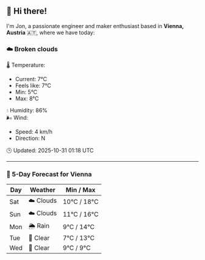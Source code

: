 ## 👋 Hi there!

I'm Jon, a passionate engineer and maker enthusiast based in **Vienna, Austria** 🇦🇹, where we have today:

### ☁️ Broken clouds 

🌡️ Temperature: 
* Current: 7°C
* Feels like: 7°C
* Min: 5°C 
* Max: 8°C  

💧 Humidity: 86%  
🌬️ Wind: 
* Speed: 4 km/h 
* Direction: N  

🕒 Updated: 2025-10-31 01:18 UTC

---

### 📅 5-Day Forecast for Vienna

| Day | Weather | Min / Max |
|-----|---------|------------|
| Sat | ☁️ Clouds | 10°C / 18°C |
| Sun | ☁️ Clouds | 11°C / 16°C |
| Mon | 🌦️ Rain | 9°C / 14°C |
| Tue | 🌙 Clear | 7°C / 13°C |
| Wed | 🌙 Clear | 9°C / 9°C |
